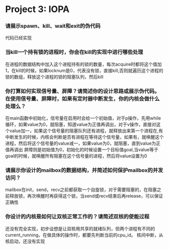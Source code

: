 # Project 3: IOPA

### 请展示spawn、kill、wait和exit的伪代码
代码已经实现

### 当kill一个持有锁的进程时，你会在kill的实现中进行哪些处理
在进程的数据结构中加入这个进程持有的锁的数量，每次acquire时都将这个值加1，在kill的时候，如果locknum是0，代表没有锁，直接kill,否则就遍历这个进程的锁的数组，释放这个进程的锁的阻塞队列，然后kill

### 你打算如何实现信号量、屏障？请简述你的设计思路或展示伪代码。在使用信号量、屏障时，如果有定时器中断发生，你的内核会做什么处理么？
在main函数中初始化，信号量在启用时会给一个初始值，对于p操作，先用while循环，如果value为0，就阻塞，知道value为正值再调出，对于v操作，直接对这个value加一，如果这个信号量的阻塞队列还有进程，就释放出来第一个进程在,有中断发生的时候，内核会判断是否有进程在等待这个信号量，如果有，就唤醒这个进程，然后将这个信号量的value减一，如果value为0，就阻塞，直到value为正值再调出
屏障则是初始值为0，初始化的时候设置一个目标值goal,当value等于goal的时候，就唤醒所有阻塞在这个信号量的进程，然后将value设置为0

### 请展示你设计的mailbox的数据结构，并简述如何保护mailbox的并发访问？
mailbox在init，send，recv之前都获取一个自旋锁，对于需要阻塞的，在阻塞之前释放锁，再次唤醒时再获得这个锁，当send或recv结束后再release，可以保证正确性

### 你设计的内核是如何让双核正常工作的？请简述双核的使能过程
还没有完全实现，初步设想是让双核用共享的就绪队列，但两个进程有不同的current_running，在做具体的操作时，都要先判断当前的cpu_id。
核间中断，从核启动，还没有实现
